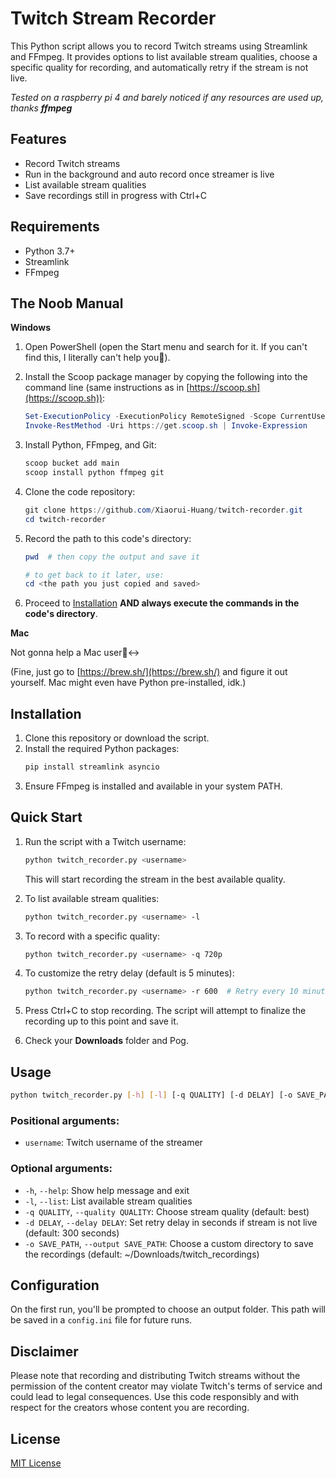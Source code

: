 # Twitch Stream Recorder

This Python script allows you to record Twitch streams using Streamlink and FFmpeg. It provides options to list available stream qualities, choose a specific quality for recording, and automatically retry if the stream is not live.

*Tested on a raspberry pi 4 and barely noticed if any resources are used up, thanks **ffmpeg***

## Features

- Record Twitch streams
- Run in the background and auto record once streamer is live
- List available stream qualities
- Save recordings still in progress with Ctrl+C

## Requirements

- Python 3.7+
- Streamlink
- FFmpeg

## The Noob Manual

**Windows**

1. Open PowerShell (open the Start menu and search for it. If you can't find this, I literally can't help you🤣).

2. Install the Scoop package manager by copying the following into the command line (same instructions as in [https://scoop.sh](https://scoop.sh)):
    ```powershell
    Set-ExecutionPolicy -ExecutionPolicy RemoteSigned -Scope CurrentUser
    Invoke-RestMethod -Uri https://get.scoop.sh | Invoke-Expression
    ```

3. Install Python, FFmpeg, and Git:
    ```powershell
    scoop bucket add main
    scoop install python ffmpeg git
    ```

4. Clone the code repository:
    ```powershell
    git clone https://github.com/Xiaorui-Huang/twitch-recorder.git
    cd twitch-recorder
    ```

5. Record the path to this code's directory:
    ```powershell
    pwd  # then copy the output and save it

    # to get back to it later, use:
    cd <the path you just copied and saved>
    ```

6. Proceed to [Installation](#installation) **AND always execute the commands in the code's directory**.

**Mac**

Not gonna help a Mac user🙂‍↔️ 

(Fine, just go to [https://brew.sh/](https://brew.sh/) and figure it out yourself. Mac might even have Python pre-installed, idk.)

## Installation

1. Clone this repository or download the script.
2. Install the required Python packages:
    ```bash
    pip install streamlink asyncio
    ```
3. Ensure FFmpeg is installed and available in your system PATH.

## Quick Start

1. Run the script with a Twitch username:
    ```bash
    python twitch_recorder.py <username>
    ```
    This will start recording the stream in the best available quality.

2. To list available stream qualities:
    ```bash
    python twitch_recorder.py <username> -l
    ```

3. To record with a specific quality:
    ```bash
    python twitch_recorder.py <username> -q 720p
    ```

4. To customize the retry delay (default is 5 minutes):
    ```bash
    python twitch_recorder.py <username> -r 600  # Retry every 10 minutes
    ```

5. Press Ctrl+C to stop recording. The script will attempt to finalize the recording up to this point and save it.

6. Check your **Downloads** folder and Pog.

## Usage

```bash
python twitch_recorder.py [-h] [-l] [-q QUALITY] [-d DELAY] [-o SAVE_PATH] username
```

### Positional arguments:

- `username`: Twitch username of the streamer

### Optional arguments:

- `-h`, `--help`: Show help message and exit
- `-l`, `--list`: List available stream qualities
- `-q QUALITY`, `--quality QUALITY`: Choose stream quality (default: best)
- `-d DELAY`, `--delay DELAY`: Set retry delay in seconds if stream is not live (default: 300 seconds)
- `-o SAVE_PATH`, `--output SAVE_PATH`: Choose a custom directory to save the recordings (default: ~/Downloads/twitch_recordings)

## Configuration

On the first run, you'll be prompted to choose an output folder. This path will be saved in a `config.ini` file for future runs.

## Disclaimer

Please note that recording and distributing Twitch streams without the permission of the content creator may violate Twitch's terms of service and could lead to legal consequences. Use this code responsibly and with respect for the creators whose content you are recording.

## License

[MIT License](LICENSE)
